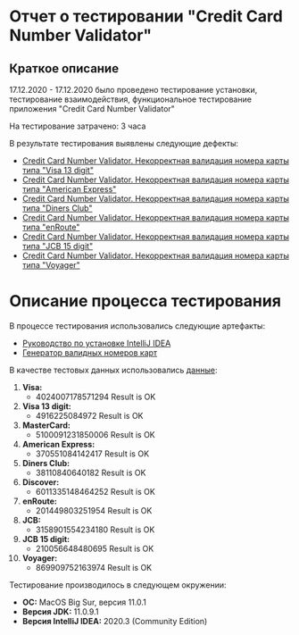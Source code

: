 # Отчет о тестировании "Credit Card Number Validator"
## Краткое описание
17.12.2020 - 17.12.2020 было проведено тестирование установки, тестирование взаимодействия, функциональное тестирование приложения "Credit Card Number Validator"

На тестирование затрачено: 3 часа

В результате тестирования выявлены следующие дефекты:

* [Credit Card Number Validator. Некорректная валидация номера карты типа "Visa 13 digit"](https://github.com/ZabavinaL/hello-programming/issues/1#issue-770215142)
* [Credit Card Number Validator. Некорректная валидация номера карты типа "American Express"](https://github.com/ZabavinaL/hello-programming/issues/2#issue-770219675) 
* [Credit Card Number Validator. Некорректная валидация номера карты типа "Diners Club"](https://github.com/ZabavinaL/hello-programming/issues/3#issue-770224586)
* [Credit Card Number Validator. Некорректная валидация номера карты типа "enRoute"](https://github.com/ZabavinaL/hello-programming/issues/4#issue-770229097)
* [Credit Card Number Validator. Некорректная валидация номера карты типа "JCB 15 digit"](https://github.com/ZabavinaL/hello-programming/issues/5#issue-770232667)
* [Credit Card Number Validator. Некорректная валидация номера карты типа "Voyager"](https://github.com/ZabavinaL/hello-programming/issues/6#issue-770236491)

# Описание процесса тестирования
В процессе тестирования использовались следующие артефакты:
* [Руководство по установке IntelliJ IDEA](https://github.com/netology-code/javaqa-homeworks/blob/master/intro/idea.md)
* [Генератор валидных номеров карт ](https://www.getcreditcardnumbers.com/)

В качестве тестовых данных использовались [данные](https://www.getcreditcardnumbers.com/):
1. **Visa:**
    * 4024007178571294  Result is OK
2. **Visa 13 digit:**
    * 4916225084972 Result is OK
3. **MasterCard:**
    * 5100091231850006 Result is OK
4. **American Express:**
    * 370551084142417  Result is OK
5. **Diners Сlub:**
    * 38110840640182 Result is OK
6. **Discover:**
    * 6011335148464252 Result is OK
7. **enRoute:**
    * 201449803251954 Result is OK
8. **JCB:**
    * 3158901554234180 Result is OK
9. **JCB 15 digit:**
    * 210056648480695 Result is OK
10. **Voyager:**
    * 869909752163974 Result is OK

Тестирование производилось в следующем окружении:
* **OC:** MacOS Big Sur, версия 11.0.1
* **Версия JDK:** 11.0.9.1
* **Версия IntelliJ IDEA:** 2020.3 (Community Edition)